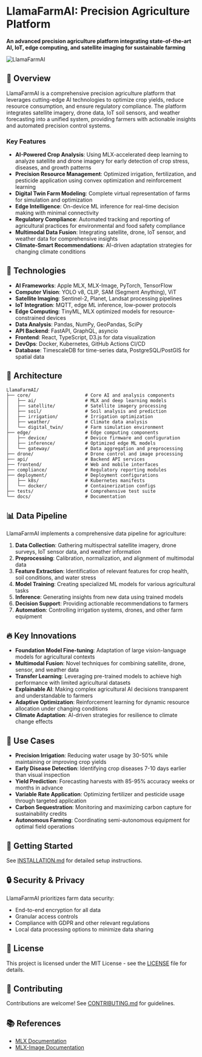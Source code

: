 # LlamaFarmAI: Precision Agriculture Platform

**An advanced precision agriculture platform integrating state-of-the-art AI, IoT, edge computing, and satellite imaging for sustainable farming**

![LlamaFarmAI](https://via.placeholder.com/800x200?text=LlamaFarmAI:+Precision+Agriculture+Platform)

## 🌟 Overview

LlamaFarmAI is a comprehensive precision agriculture platform that leverages cutting-edge AI technologies to optimize crop yields, reduce resource consumption, and ensure regulatory compliance. The platform integrates satellite imagery, drone data, IoT soil sensors, and weather forecasting into a unified system, providing farmers with actionable insights and automated precision control systems.

### Key Features

- **AI-Powered Crop Analysis**: Using MLX-accelerated deep learning to analyze satellite and drone imagery for early detection of crop stress, diseases, and growth patterns
- **Precision Resource Management**: Optimized irrigation, fertilization, and pesticide application using convex optimization and reinforcement learning
- **Digital Twin Farm Modeling**: Complete virtual representation of farms for simulation and optimization
- **Edge Intelligence**: On-device ML inference for real-time decision making with minimal connectivity
- **Regulatory Compliance**: Automated tracking and reporting of agricultural practices for environmental and food safety compliance
- **Multimodal Data Fusion**: Integrating satellite, drone, IoT sensor, and weather data for comprehensive insights
- **Climate-Smart Recommendations**: AI-driven adaptation strategies for changing climate conditions

## 🚀 Technologies

- **AI Frameworks**: Apple MLX, MLX-Image, PyTorch, TensorFlow
- **Computer Vision**: YOLO v8, CLIP, SAM (Segment Anything), ViT
- **Satellite Imaging**: Sentinel-2, Planet, Landsat processing pipelines
- **IoT Integration**: MQTT, edge ML inference, low-power protocols
- **Edge Computing**: TinyML, MLX optimized models for resource-constrained devices
- **Data Analysis**: Pandas, NumPy, GeoPandas, SciPy
- **API Backend**: FastAPI, GraphQL, asyncio
- **Frontend**: React, TypeScript, D3.js for data visualization
- **DevOps**: Docker, Kubernetes, GitHub Actions CI/CD
- **Database**: TimescaleDB for time-series data, PostgreSQL/PostGIS for spatial data

## 🔧 Architecture

```
LlamaFarmAI/
├── core/                    # Core AI and analysis components
│   ├── ai/                  # MLX and deep learning models
│   ├── satellite/           # Satellite imagery processing
│   ├── soil/                # Soil analysis and prediction
│   ├── irrigation/          # Irrigation optimization
│   ├── weather/             # Climate data analysis
│   └── digital_twin/        # Farm simulation environment
├── edge/                    # Edge computing components
│   ├── device/              # Device firmware and configuration
│   ├── inference/           # Optimized edge ML models
│   └── gateway/             # Data aggregation and preprocessing
├── drone/                   # Drone control and image processing
├── api/                     # Backend API services
├── frontend/                # Web and mobile interfaces
├── compliance/              # Regulatory reporting modules
├── deployment/              # Deployment configurations
│   ├── k8s/                 # Kubernetes manifests
│   └── docker/              # Containerization configs
├── tests/                   # Comprehensive test suite
└── docs/                    # Documentation
```

## 📊 Data Pipeline

LlamaFarmAI implements a comprehensive data pipeline for agriculture:

1. **Data Collection**: Gathering multispectral satellite imagery, drone surveys, IoT sensor data, and weather information
2. **Preprocessing**: Calibration, normalization, and alignment of multimodal data
3. **Feature Extraction**: Identification of relevant features for crop health, soil conditions, and water stress
4. **Model Training**: Creating specialized ML models for various agricultural tasks
5. **Inference**: Generating insights from new data using trained models
6. **Decision Support**: Providing actionable recommendations to farmers
7. **Automation**: Controlling irrigation systems, drones, and other farm equipment

## 🔥 Key Innovations

- **Foundation Model Fine-tuning**: Adaptation of large vision-language models for agricultural contexts
- **Multimodal Fusion**: Novel techniques for combining satellite, drone, sensor, and weather data
- **Transfer Learning**: Leveraging pre-trained models to achieve high performance with limited agricultural datasets
- **Explainable AI**: Making complex agricultural AI decisions transparent and understandable to farmers
- **Adaptive Optimization**: Reinforcement learning for dynamic resource allocation under changing conditions
- **Climate Adaptation**: AI-driven strategies for resilience to climate change effects

## 🚜 Use Cases

- **Precision Irrigation**: Reducing water usage by 30-50% while maintaining or improving crop yields
- **Early Disease Detection**: Identifying crop diseases 7-10 days earlier than visual inspection
- **Yield Prediction**: Forecasting harvests with 85-95% accuracy weeks or months in advance
- **Variable Rate Application**: Optimizing fertilizer and pesticide usage through targeted application
- **Carbon Sequestration**: Monitoring and maximizing carbon capture for sustainability credits
- **Autonomous Farming**: Coordinating semi-autonomous equipment for optimal field operations

## 🌱 Getting Started

See [INSTALLATION.md](INSTALLATION.md) for detailed setup instructions.

## 🔒 Security & Privacy

LlamaFarmAI prioritizes farm data security:
- End-to-end encryption for all data
- Granular access controls
- Compliance with GDPR and other relevant regulations
- Local data processing options to minimize data sharing

## 📄 License

This project is licensed under the MIT License - see the [LICENSE](LICENSE) file for details.

## 🤝 Contributing

Contributions are welcome! See [CONTRIBUTING.md](CONTRIBUTING.md) for guidelines.

## 📚 References

- [MLX Documentation](https://ml-explore.github.io/mlx/build/html/index.html)
- [MLX-Image Documentation](https://ml-explore.github.io/mlx-examples/build/html/llava/README.html) 